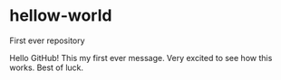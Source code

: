# hellow-world
First ever repository

Hello GitHub! 
This my first ever message. Very excited to see how this works. 
Best of luck.
